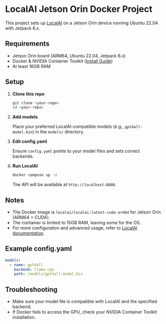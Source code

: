 # LocalAI Jetson Orin Docker Project

This project sets up [LocalAI](https://github.com/go-skynet/LocalAI) on a Jetson Orin device running Ubuntu 22.04 with Jetpack 6.x.

## Requirements

- Jetson Orin board (ARM64, Ubuntu 22.04, Jetpack 6.x)
- Docker & NVIDIA Container Toolkit ([Install Guide](https://docs.nvidia.com/datacenter/cloud-native/container-toolkit/latest/install-guide.html))
- At least 16GB RAM

## Setup

1. **Clone this repo**

   ```bash
   git clone <your-repo>
   cd <your-repo>
   ```

2. **Add models**

   Place your preferred LocalAI-compatible models (e.g., `gpt4all-model.bin`) in the `models/` directory.

3. **Edit config.yaml**

   Ensure `config.yaml` points to your model files and sets correct backends.

4. **Run LocalAI**

   ```bash
   docker compose up -d
   ```

   The API will be available at `http://localhost:8080`.

## Notes

- The Docker image is `localai/localai:latest-cuda-arm64` for Jetson Orin (ARM64 + CUDA).
- The container is limited to 15GB RAM, leaving some for the OS.
- For more configuration and advanced usage, refer to [LocalAI documentation](https://github.com/go-skynet/LocalAI).

## Example config.yaml

```yaml
models:
  - name: gpt4all
    backend: llama-cpp
    path: /models/gpt4all-model.bin
```

## Troubleshooting

- Make sure your model file is compatible with LocalAI and the specified backend.
- If Docker fails to access the GPU, check your NVIDIA Container Toolkit installation.
